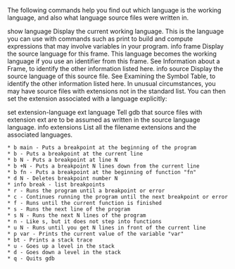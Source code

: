 The following commands help you find out which language is the working language, and also what language source files were written in.

show language
Display the current working language. This is the language you can use with commands such as print to build and compute expressions that may involve variables in your program. 
info frame
Display the source language for this frame. This language becomes the working language if you use an identifier from this frame. See Information about a Frame, to identify the other information listed here. 
info source
Display the source language of this source file. See Examining the Symbol Table, to identify the other information listed here.
In unusual circumstances, you may have source files with extensions not in the standard list. You can then set the extension associated with a language explicitly:

set extension-language ext language
Tell gdb that source files with extension ext are to be assumed as written in the source language language. 
info extensions
List all the filename extensions and the associated languages.



	* b main - Puts a breakpoint at the beginning of the program
	* b - Puts a breakpoint at the current line
	* b N - Puts a breakpoint at line N
	* b +N - Puts a breakpoint N lines down from the current line
	* b fn - Puts a breakpoint at the beginning of function "fn"
	* d N - Deletes breakpoint number N
	* info break - list breakpoints
	* r - Runs the program until a breakpoint or error
	* c - Continues running the program until the next breakpoint or error
	* f - Runs until the current function is finished
	* s - Runs the next line of the program
	* s N - Runs the next N lines of the program
	* n - Like s, but it does not step into functions
	* u N - Runs until you get N lines in front of the current line
	* p var - Prints the current value of the variable "var"
	* bt - Prints a stack trace
	* u - Goes up a level in the stack
	* d - Goes down a level in the stack
	* q - Quits gdb

